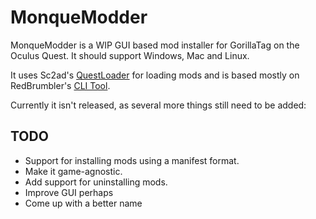 # MonqueModder

MonqueModder is a WIP GUI based mod installer for GorillaTag on the Oculus Quest.
It should support Windows, Mac and Linux.


It uses Sc2ad's [QuestLoader](https://github.com/sc2ad/QuestLoader/) for loading mods and is based mostly on RedBrumbler's [CLI Tool](https://github.com/RedBrumbler/QuestAppPatcher).

Currently it isn't released, as several more things still need to be added:
## TODO
- Support for installing mods using a manifest format.
- Make it game-agnostic.
- Add support for uninstalling mods.
- Improve GUI perhaps
- Come up with a better name

